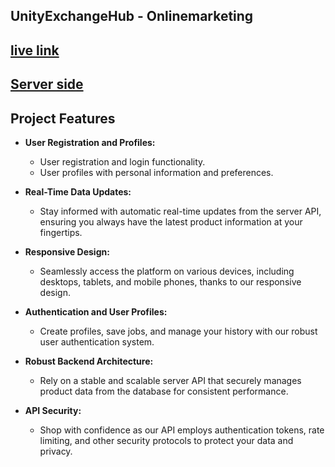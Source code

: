 ## UnityExchangeHub - Onlinemarketing

## [ live link](https://onlinemarketing-18dc9.web.app)

## [Server side ](https://github.com/seyam14/UnityExchangeHub-Server_Side)

##  Project Features

- **User Registration and Profiles:**
  - User registration and login functionality.
  - User profiles with personal information and preferences.

- **Real-Time Data Updates:**
  - Stay informed with automatic real-time updates from the server API, ensuring you always have the latest product information at your fingertips.

- **Responsive Design:**
  - Seamlessly access the platform on various devices, including desktops, tablets, and mobile phones, thanks to our responsive design.

- **Authentication and User Profiles:**
  - Create profiles, save jobs, and manage your  history with our robust user authentication system.

- **Robust Backend Architecture:**
  - Rely on a stable and scalable server API that securely manages product data from the database for consistent performance.

- **API Security:**
  - Shop with confidence as our API employs authentication tokens, rate limiting, and other security protocols to protect your data and privacy.



